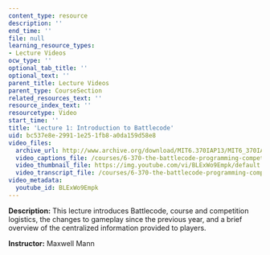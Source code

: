 ```yaml
---
content_type: resource
description: ''
end_time: ''
file: null
learning_resource_types:
- Lecture Videos
ocw_type: ''
optional_tab_title: ''
optional_text: ''
parent_title: Lecture Videos
parent_type: CourseSection
related_resources_text: ''
resource_index_text: ''
resourcetype: Video
start_time: ''
title: 'Lecture 1: Introduction to Battlecode'
uid: bc537e8e-2991-1e25-1fb8-a0da159d58e8
video_files:
  archive_url: http://www.archive.org/download/MIT6.370IAP13/MIT6_370IAP13_lec1_ipod.mp4
  video_captions_file: /courses/6-370-the-battlecode-programming-competition-january-iap-2013/a326057959605ce5b8ede13736b96d97_BLExWo9Empk.vtt
  video_thumbnail_file: https://img.youtube.com/vi/BLExWo9Empk/default.jpg
  video_transcript_file: /courses/6-370-the-battlecode-programming-competition-january-iap-2013/66f02469840548061251c4f4d2430542_BLExWo9Empk.pdf
video_metadata:
  youtube_id: BLExWo9Empk
---
```


**Description:** This lecture introduces Battlecode, course and competition logistics, the changes to gameplay since the previous year, and a brief overview of the centralized information provided to players.

**Instructor:** Maxwell Mann



